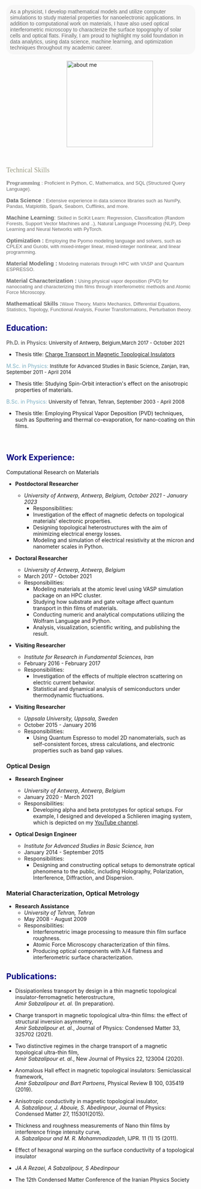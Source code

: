 <br><br>
<div style="background-color: #f7f7f7; border-radius: 20px; padding: 10px;">
<span style="font-size: 14px; color: dimgray; font-family: 'Avenir Next LT Pro', sans-serif;">As a physicist, I develop mathematical models and utilize computer simulations to study material properties for nanoelectronic applications. In addition to computational work on materials, I have also used optical interferometric microscopy to characterize the surface topography of solar cells and optical flats. Finally, I am proud to highlight my solid foundation in data analytics, using data science, machine learning, and optimization techniques throughout my academic career.</span> </div>
<br>
&nbsp;&nbsp;&nbsp;&nbsp;&nbsp;&nbsp;&nbsp;&nbsp;&nbsp;&nbsp;&nbsp;&nbsp;&nbsp;&nbsp;&nbsp; &nbsp; &nbsp; &nbsp; &nbsp; &nbsp; &nbsp; &nbsp;&nbsp;&nbsp;&nbsp;&nbsp;&nbsp;&nbsp;&nbsp;&nbsp;&nbsp; &nbsp; 
<img src="https://raw.githubusercontent.com/AmirSabzalipour/Data_Science/main/images/me.png" alt="about me" width="230">
<br><br><br>

<span style="font-size: 18px; color: #9b9b82 ; font-family: 'Avenir Next LT Pro'">Technical Skills </span>

<span style="font-size: 15px; color: gray; font-family: 'Avenir Next LT Pro'">**Programming** :</span> <span style="font-size:13px; color:dimgray;  font-family: 'Avenir Next LT Pro', sans-serif;">Proficient in Python, C, Mathematica, and SQL (Structured Query Language).</span> 

<span style="font-size: 15px; color: #696969; font-family: 'Avenir Next LT Pro', sans-serif;">**Data Science** :</span> <span style="font-size:13px;  color:dimgray; font-family: 'Avenir Next LT Pro', sans-serif;">Extensive experience in data science libraries such as NumPy, Pandas, Matplotlib, Spark, Seaborn, Cufflinks, and more.</span> 

<span style="font-size: 15px; color: #696969; font-family: 'Avenir Next LT Pro', sans-serif;">**Machine Learning**:</span> <span style="font-size:13px;color:dimgray; font-family: 'Avenir Next LT Pro', sans-serif;"> Skilled in SciKit Learn: Regression, Classification (Random Forests, Support Vector Machines and ..), Natural Language Processing (NLP), Deep Learning and Neural Networks with PyTorch.</span> 

<span style="font-size: 15px; color: #696969; font-family: 'Avenir Next LT Pro', sans-serif;">**Optimization :**</span> <span style="font-size:13px;color:dimgray; font-family: 'Avenir Next LT Pro', sans-serif;">Employing the Pyomo modeling language and solvers, such as CPLEX and Gurobi, with mixed-integer linear, mixed-integer nonlinear, and linear programming.</span>

<span style="font-size: 15px; color: #696969; font-family: 'Avenir Next LT Pro', sans-serif;">**Material Modeling :**</span> <span style="font-size:13px;color:dimgray; font-family: 'Avenir Next LT Pro', sans-serif;">Modeling materials through HPC with VASP and Quantum ESPRESSO.</span>


<span style="font-size: 15px; color: #696969; font-family: 'Avenir Next LT Pro', sans-serif;">**Material Characterization :**</span> <span style="font-size:13px;color:dimgray; font-family: 'Avenir Next LT Pro', sans-serif;">Using physical vapor deposition (PVD) for nanocoating and characterizing thin films through interferometric methods and Atomic Force Microscopy.
</span>

<span style="font-size: 15px; color: #696969; font-family: 'Avenir Next LT Pro', sans-serif;">**Mathematical Skills :**</span><span style="font-size:13px;color:dimgray; font-family: 'Avenir Next LT Pro', sans-serif;">Wave Theory, Matrix Mechanics, Differential Equations, Statistics, Topology, Functional Analysis, Fourier Transformations, Perturbation theory.
</span> 


## <span style="color:navy;">Education:</span>

<span style="font-size:14px; color:#383838 ;">Ph.D. in Physics:</span> <span style="font-size:13px;">University of Antwerp, Belgium,March 2017 - October 2021</span> 
- Thesis title: [Charge Transport in Magnetic Topological Insulators](https://repository.uantwerpen.be/docstore/d:irua:8696)


<span style="font-size:14px; color:#7cafc2;">M.Sc. in Physics:</span> <span style="font-size:13px;">Institute for Advanced Studies in Basic Science, Zanjan, Iran, September 2011 - April 2014 </span> 
- Thesis title: Studying Spin-Orbit interaction's effect on the anisotropic properties of materials.

<span style="font-size:14px; color:#7cafc2;"> B.Sc. in Physics: </span> <span style="font-size:13px;">University of Tehran, Tehran, September 2003 - April 2008 </span> 
- Thesis title: Employing Physical Vapor Deposition (PVD) techniques, such as Sputtering and thermal co-evaporation, for nano-coating on thin films.
<br><br><br>
## <span style="color:navy;">Work Experience:</span>

Computational Research on Materials

- **Postdoctoral Researcher**
  - *University of Antwerp, Antwerp, Belgium, October 2021 - January 2023*
    - Responsibilities:
    - Investigation of the effect of magnetic defects on topological materials' electronic properties.
    - Designing topological heterostructures with the aim of minimizing electrical energy losses.
    - Modeling and simulation of electrical resistivity at the micron and nanometer scales in Python.

- **Doctoral Researcher**
  - *University of Antwerp, Antwerp, Belgium*
  - March 2017 - October 2021
  - Responsibilities:
    - Modeling materials at the atomic level using VASP simulation package on an HPC cluster.
    - Studying how substrate and gate voltage affect quantum transport in thin films of materials.
    - Conducting numeric and analytical computations utilizing the Wolfram Language and Python.
    - Analysis, visualization, scientific writing, and publishing the result.

- **Visiting Researcher**
  - *Institute for Research in Fundamental Sciences, Iran*
  - February 2016 - February 2017
  - Responsibilities:
    - Investigation of the effects of multiple electron scattering on electric current behavior.
    - Statistical and dynamical analysis of semiconductors under thermodynamic fluctuations.

- **Visiting Researcher**
  - *Uppsala University, Uppsala, Sweden*
  - October 2015 - January 2016
  - Responsibilities:
    - Using Quantum Espresso to model 2D nanomaterials, such as self-consistent forces, stress calculations, and electronic properties such as band gap values.

### Optical Design

- **Research Engineer**
  - *University of Antwerp, Antwerp, Belgium*
  - January 2020 - March 2021
  - Responsibilities:
    - Developing alpha and beta prototypes for optical setups. For example, I designed and developed a Schlieren imaging system, which is depicted on my [YouTube channel](https://www.youtube.com/channel/UC0ghSST2dX-Yt1UBAKqMLZA).

- **Optical Design Engineer**
  - *Institute for Advanced Studies in Basic Science, Iran*
  - January 2014 - September 2015
  - Responsibilities:
    - Designing and constructing optical setups to demonstrate optical phenomena to the public, including Holography, Polarization, Interference, Diffraction, and Dispersion.

### Material Characterization, Optical Metrology

- **Research Assistance**
  - *University of Tehran, Tehran*
  - May 2008 - August 2009
  - Responsibilities:
    - Interferometric image processing to measure thin film surface roughness.
    - Atomic Force Microscopy characterization of thin films.
    - Producing optical components with λ/4 flatness and interferometric surface characterization.

## <span style="color:navy;">Publications:</span>
- Dissipationless transport by design in a thin magnetic topological insulator-ferromagnetic heterostructure,   
  *Amir Sabzalipour et. al.* (In preparation).
  
- Charge transport in magnetic topological ultra-thin films: the effect of structural inversion asymmetry,   
  *Amir Sabzalipour et. al.*, Journal of Physics: Condensed Matter 33, 325702 (2021).
  
- Two distinctive regimes in the charge transport of a magnetic topological ultra-thin film,   
  *Amir Sabzalipour et. al.*, New Journal of Physics 22, 123004 (2020).
  
- Anomalous Hall effect in magnetic topological insulators: Semiclassical framework,      
  *Amir Sabzalipour and Bart Partoens*, Physical Review B 100, 035419 (2019).
  
- Anisotropic conductivity in magnetic topological insulator,  
  *A. Sabzalipour, J. Abouie, S. Abedinpour*, Journal of Physics: Condensed Matter 27, 115301(2015).
  
- Thickness and roughness measurements of Nano thin films by interference fringe intensity curve,  
  *A. Sabzalipour and M. R. Mohammadizadeh*, IJPR. 11 (1) 15 (2011).
  
- Effect of hexagonal warping on the surface conductivity of a topological insulator  
- *JA A Rezaei, A Sabzalipour, S Abedinpour*  
- The 12th Condensed Matter Conference of the Iranian Physics Society
